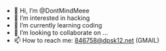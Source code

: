 - 👋 Hi, I’m @DontMindMeee
- 👀 I’m interested in hacking
- 🌱 I’m currently learning coding
- 💞️ I’m looking to collaborate on ...
- 📫 How to reach me: 846758@dpsk12.net (GMAIL)
